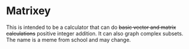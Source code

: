 # Matrixey

This is intended to be a calculator that can do ~~basic vector and matrix calculations~~ positive integer addition.
It can also graph complex subsets.
The name is a meme from school and may change.
